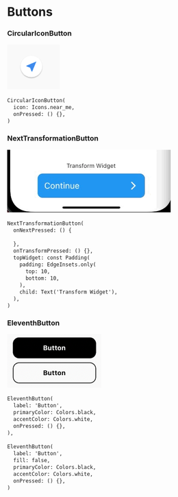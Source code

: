 # Buttons


###  CircularIconButton
![](circular_iconbutton_widget.png)
```
CircularIconButton(
  icon: Icons.near_me,
  onPressed: () {},
)
```


###  NextTransformationButton
![](next_transformation_button.gif)

```
NextTransformationButton(
  onNextPressed: () {
    
  },
  onTransformPressed: () {},
  topWidget: const Padding(
    padding: EdgeInsets.only(
      top: 10,
      bottom: 10,
    ),
    child: Text('Transform Widget'),
  ),
)
```


### EleventhButton
![](eleventh_button_widget.png)
```
EleventhButton(
  label: 'Button',
  primaryColor: Colors.black,
  accentColor: Colors.white,
  onPressed: () {},
),

EleventhButton(
  label: 'Button',
  fill: false,
  primaryColor: Colors.black,
  accentColor: Colors.white,
  onPressed: () {},
)
```